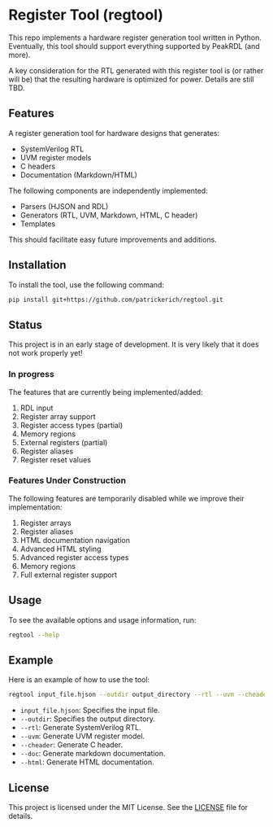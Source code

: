 # Register Tool (regtool)

This repo implements a hardware register generation tool written in Python.
Eventually, this tool should support everything supported by PeakRDL (and more).

A key consideration for the RTL generated with this register tool is (or rather will be) that the resulting hardware is optimized for power. Details are still TBD.

## Features
A register generation tool for hardware designs that generates:
- SystemVerilog RTL
- UVM register models
- C headers
- Documentation (Markdown/HTML)

The following components are independently implemented:
- Parsers (HJSON and RDL)
- Generators (RTL, UVM, Markdown, HTML, C header)
- Templates

This should facilitate easy future improvements and additions.

## Installation
To install the tool, use the following command:
```bash
pip install git+https://github.com/patrickerich/regtool.git
```

## Status
This project is in an early stage of development. It is very likely that it does not work properly yet!

### In progress
The features that are currently being implemented/added:
1. RDL input
2. Register array support
3. Register access types (partial)
4. Memory regions
5. External registers (partial)
6. Register aliases
7. Register reset values

### Features Under Construction
The following features are temporarily disabled while we improve their implementation:
1. Register arrays
2. Register aliases
3. HTML documentation navigation
4. Advanced HTML styling
5. Advanced register access types
6. Memory regions
7. Full external register support

## Usage
To see the available options and usage information, run:
```bash
regtool --help
```

## Example
Here is an example of how to use the tool:
```bash
regtool input_file.hjson --outdir output_directory --rtl --uvm --cheader --doc --html
```
- `input_file.hjson`: Specifies the input file.
- `--outdir`: Specifies the output directory.
- `--rtl`: Generate SystemVerilog RTL.
- `--uvm`: Generate UVM register model.
- `--cheader`: Generate C header.
- `--doc`: Generate markdown documentation.
- `--html`: Generate HTML documentation.

<!--
## Contributing
Contributions are welcome! Please follow these steps to contribute:
1. Fork the repository.
2. Create a new branch (`git checkout -b feature-branch`).
3. Make your changes.
4. Commit your changes (`git commit -m 'Add some feature'`).
5. Push to the branch (`git push origin feature-branch`).
6. Open a pull request.
-->

## License
This project is licensed under the MIT License. See the [LICENSE](https://choosealicense.com/licenses/mit/) file for details.

